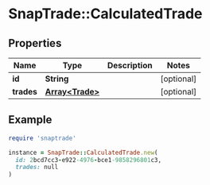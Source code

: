 # SnapTrade::CalculatedTrade

## Properties

| Name | Type | Description | Notes |
| ---- | ---- | ----------- | ----- |
| **id** | **String** |  | [optional] |
| **trades** | [**Array&lt;Trade&gt;**](Trade.md) |  | [optional] |

## Example

```ruby
require 'snaptrade'

instance = SnapTrade::CalculatedTrade.new(
  id: 2bcd7cc3-e922-4976-bce1-9858296801c3,
  trades: null
)
```

